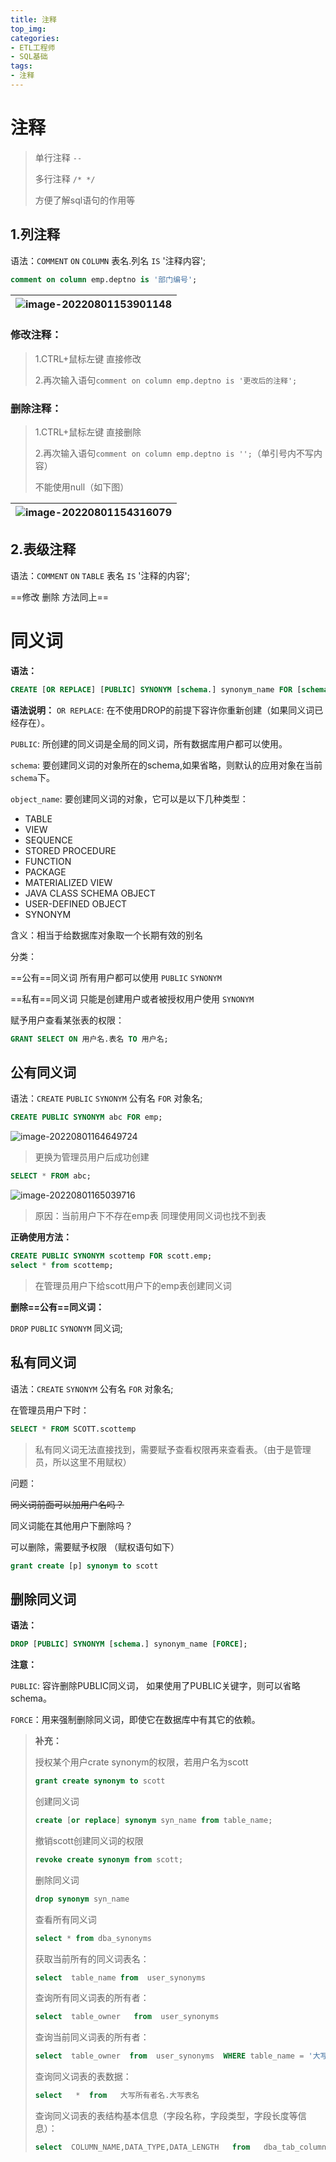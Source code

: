 ```yaml
---
title: 注释
top_img: 
categories: 
- ETL工程师
- SQL基础
tags:
- 注释
---
```


# 注释

> 单行注释  `--`
>
> 多行注释  `/* */`
>
> 方便了解sql语句的作用等



## 1.列注释

语法：`COMMENT` `ON` `COLUMN` 表名.列名 `IS` '注释内容';

```SQL
comment on column emp.deptno is '部门编号';
```

| ![image-20220801153901148](15.注释,同义词/image-20220801153901148-16615575305701.png) |
| :----------------------------------------------------------: |



### 修改注释：

> 1.CTRL+鼠标左键 直接修改
>
> 2.再次输入语句`comment on column emp.deptno is '更改后的注释';`

### 删除注释：

> 1.CTRL+鼠标左键 直接删除
>
> 2.再次输入语句`comment on column emp.deptno is '';`（单引号内不写内容）
>
> 不能使用null（如下图）

| ![image-20220801154316079](15.注释,同义词/image-20220801154316079.png) |
| :----------------------------------------------------------: |





## 2.表级注释

语法：`COMMENT` `ON` `TABLE` 表名 `IS` '注释的内容';

==修改 删除 方法同上==





# 同义词

**语法：**

```sql
CREATE [OR REPLACE] [PUBLIC] SYNONYM [schema.] synonym_name FOR [schema.] object_name [@dblink];
```

**语法说明：**
`OR REPLACE`: 在不使用DROP的前提下容许你重新创建（如果同义词已经存在）。

`PUBLIC`: 所创建的同义词是全局的同义词，所有数据库用户都可以使用。

`schema`: 要创建同义词的对象所在的schema,如果省略，则默认的应用对象在当前`schema`下。

`object_name`: 要创建同义词的对象，它可以是以下几种类型：

- TABLE
- VIEW
- SEQUENCE
- STORED PROCEDURE
- FUNCTION
- PACKAGE
- MATERIALIZED VIEW
- JAVA CLASS SCHEMA OBJECT
- USER-DEFINED OBJECT
- SYNONYM



含义：相当于给数据库对象取一个长期有效的别名

分类：

==公有==同义词  所有用户都可以使用 `PUBLIC` `SYNONYM`

==私有==同义词  只能是创建用户或者被授权用户使用 `SYNONYM`



赋予用户查看某张表的权限：

```SQL
GRANT SELECT ON 用户名.表名 TO 用户名;
```

## 公有同义词

语法：`CREATE` `PUBLIC` `SYNONYM` 公有名 `FOR` 对象名;

```SQL
CREATE PUBLIC SYNONYM abc FOR emp;
```

![image-20220801164649724](15.注释,同义词/image-20220801164649724-16615576344262.png)

> 更换为管理员用户后成功创建

```sql
SELECT * FROM abc;
```

![image-20220801165039716](15.注释,同义词/image-20220801165039716.png)

> 原因：当前用户下不存在emp表 同理使用同义词也找不到表

**正确使用方法：**

```sql
CREATE PUBLIC SYNONYM scottemp FOR scott.emp;
select * from scottemp;
```

> 在管理员用户下给scott用户下的emp表创建同义词

**删除==公有==同义词：**

`DROP` `PUBLIC` `SYNONYM` 同义词;



## 私有同义词

语法：`CREATE`  `SYNONYM` 公有名 `FOR` 对象名;

在管理员用户下时：

```sql
SELECT * FROM SCOTT.scottemp
```

> 私有同义词无法直接找到，需要赋予查看权限再来查看表。（由于是管理员，所以这里不用赋权）

问题：

~~同义词前面可以加用户名吗？~~



同义词能在其他用户下删除吗？

可以删除，需要赋予权限  （赋权语句如下）

```sql
grant create [p] synonym to scott
```





## 删除同义词

**语法：**

```sql
DROP [PUBLIC] SYNONYM [schema.] synonym_name [FORCE];
```

**注意：**

`PUBLIC`: 容许删除PUBLIC同义词， 如果使用了PUBLIC关键字，则可以省略schema。

`FORCE`：用来强制删除同义词，即使它在数据库中有其它的依赖。



> **补充：**
>
> 授权某个用户crate synonym的权限，若用户名为scott
>
> ```sql
> grant create synonym to scott
> ```
>
> 创建同义词
>
> ```sql
> create [or replace] synonym syn_name from table_name;
> ```
>
> 撤销scott创建同义词的权限
>
> ```sql
> revoke create synonym from scott;
> ```
>
> 删除同义词
>
> ```sql
> drop synonym syn_name
> ```
>
> 查看所有同义词
>
> ```sql
> select * from dba_synonyms
> ```
>
> 获取当前所有的同义词表名：
>
> ```sql
> select  table_name from  user_synonyms
> ```
>
> 查询所有同义词表的所有者：
>
> ```sql
> select  table_owner   from  user_synonyms
> ```
>
> 查询当前同义词表的所有者：
>
> ```sql
> select  table_owner  from  user_synonyms  WHERE table_name = '大写表名'
> ```
>
> 查询同义词表的表数据：
>
> ```sql
> select   *  from   大写所有者名.大写表名
> ```
>
> 查询同义词表的表结构基本信息（字段名称，字段类型，字段长度等信息）：
>
> ```sql
> select  COLUMN_NAME,DATA_TYPE,DATA_LENGTH   from   dba_tab_columnswhere table_name =  '(大写表名)'   AND   OWNER = (大写所=属名)   order   by   COLUMN_NAME;
> ```
